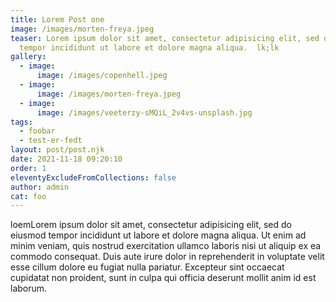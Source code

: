 ```yaml
---
title: Lorem Post one
image: /images/morten-freya.jpeg
teaser: Lorem ipsum dolor sit amet, consectetur adipisicing elit, sed do eiusmod
  tempor incididunt ut labore et dolore magna aliqua.  lk;lk
gallery:
  - image:
      image: /images/copenhell.jpeg
  - image:
      image: /images/morten-freya.jpeg
  - image:
      image: /images/veeterzy-sMQiL_2v4vs-unsplash.jpg
tags:
  - foobar
  - test-er-fedt
layout: post/post.njk
date: 2021-11-18 09:20:10
order: 1
eleventyExcludeFromCollections: false
author: admin
cat: foo
---
```

loemLorem ipsum dolor sit amet, consectetur adipisicing elit, sed do eiusmod tempor incididunt ut labore et dolore magna aliqua. Ut enim ad minim veniam, quis nostrud exercitation ullamco laboris nisi ut aliquip ex ea commodo consequat. Duis aute irure dolor in reprehenderit in voluptate velit esse cillum dolore eu fugiat nulla pariatur. Excepteur sint occaecat cupidatat non proident, sunt in culpa qui officia deserunt mollit anim id est laborum.
